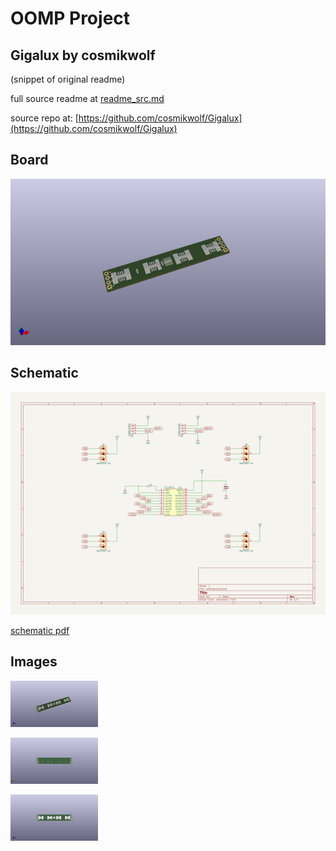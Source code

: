 # OOMP Project  
## Gigalux  by cosmikwolf  
  
(snippet of original readme)  
  
  
  full source readme at [readme_src.md](readme_src.md)  
  
source repo at: [https://github.com/cosmikwolf/Gigalux](https://github.com/cosmikwolf/Gigalux)  
## Board  
  
[![working_3d.png](working_3d_600.png)](working_3d.png)  
## Schematic  
  
[![working_schematic.png](working_schematic_600.png)](working_schematic.png)  
  
[schematic pdf](working_schematic.pdf)  
## Images  
  
[![working_3d.png](working_3d_140.png)](working_3d.png)  
  
[![working_3d_back.png](working_3d_back_140.png)](working_3d_back.png)  
  
[![working_3d_front.png](working_3d_front_140.png)](working_3d_front.png)  
